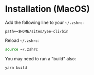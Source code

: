 # Installation (MacOS)

Add the following line to your `~/.zshrc`:

```
path+=$HOME/sites/yee-cli/bin
```

Reload `~/.zshrc`:

```zsh
source ~/.zshrc
```

You may need to run a "build" also:

```zsh
yarn build
```
